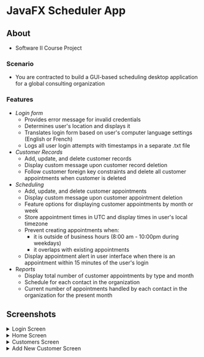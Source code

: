 # JavaFX Scheduler App

## About

- Software II Course Project

### Scenario

- You are contracted to build a GUI-based scheduling desktop application for a global consulting organization

### Features

- _Login form_
  - Provides error message for invalid credentials
  - Determines user's location and displays it 
  - Translates login form based on user's computer language settings (English or French)
  - Logs all user login attempts with timestamps in a separate .txt file
- _Customer Records_
  - Add, update, and delete customer records
  - Display custom message upon customer record deletion
  - Follow customer foreign key constraints and delete all customer appointments when customer is deleted 
- _Scheduling_
  - Add, update, and delete customer appointments
  - Display custom message upon customer appointment deletion
  - Feature options for displaying customer appointments by month or week 
  - Store appointment times in UTC and display times in user's local timezone
  - Prevent creating appointments when:
    - it is outside of business hours (8:00 am - 10:00pm during weekdays)
    - it overlaps with existing appointments
  - Display appointment alert in user interface when there is an appointment within 15 minutes of the user's login
- R*eports*
  - Display total number of customer appointments by type and month
  - Schedule for each contact in the organization
  - Current number of appointments handled by each contact in the organization for the present month

## Screenshots

<details>
    <summary>Login Screen</summary>

![Login Screen](./docs/loginscreen_en.png)

</details>

<details>
    <summary>Home Screen</summary>

![home Screen](./docs/home_no_appointments.png)
</details>

<details>
    <summary>Customers Screen</summary>

![customers Screen](./docs/customers.png)
</details>

<details>
    <summary>Add New Customer Screen</summary>

![add customer Screen](./docs/add_customers.png)
</details>